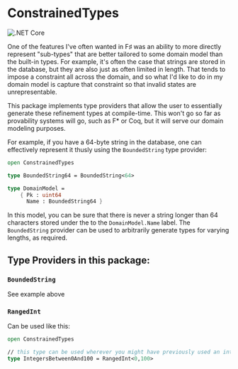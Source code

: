 # ConstrainedTypes
![.NET Core](https://github.com/aggieben/constrainedtypes/workflows/.NET%20Core/badge.svg)

One of the features I've often wanted in F♯ was an ability to more directly represent "sub-types" that are better tailored to some domain model than the built-in types.  For example, it's often the case that strings are stored in the database, but they are also just as often limited in length.  That tends to impose a constraint all across the domain, and so what I'd like to do in my domain model is capture that constraint so that invalid states are unrepresentable.

This package implements type providers that allow the user to essentially generate these refinement types at compile-time.  This won't go so far as provability systems will go, such as F* or Coq, but it will serve our domain modeling purposes.

For example, if you have a 64-byte string in the database, one can effectively represent it thusly using the `BoundedString` type provider:

```fsharp
open ConstrainedTypes

type BoundedString64 = BoundedString<64>

type DomainModel =
    { Pk : uint64
      Name : BoundedString64 }
```

In this model, you can be sure that there is never a string longer than 64 characters stored under the to the `DomainModel.Name` label.  The `BoundedString` provider can be used to arbitrarily generate types for varying lengths, as required.

## Type Providers in this package:

### `BoundedString`

See example above

### `RangedInt`

Can be used like this:
```fsharp
open ConstrainedTypes

// this type can be used wherever you might have previously used an int.
type IntegersBetween0And100 = RangedInt<0,100>
```
